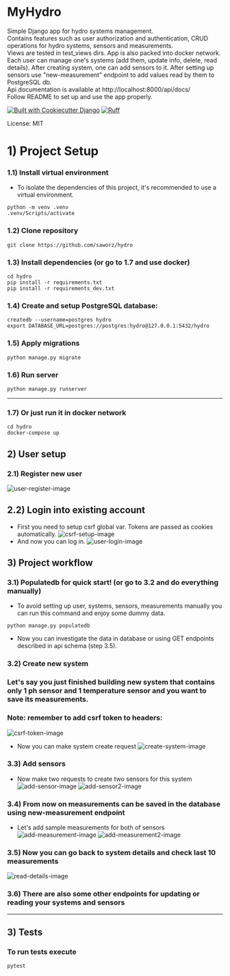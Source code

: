 # MyHydro

Simple Django app for hydro systems management. \
Contains features such as user authorization and authentication, CRUD operations for hydro systems, sensors and measurements. \
Views are tested in test_views dirs. App is also packed into docker network. \
Each user can manage one's systems (add them, update info, delete, read details). After creating system, one can add sensors to it.
After setting up sensors use "new-measurement" endpoint to add values read by them to PostgreSQL db. \
Api documentation is available at http://localhost:8000/api/docs/ \
Follow README to set up and use the app properly.

[![Built with Cookiecutter Django](https://img.shields.io/badge/built%20with-Cookiecutter%20Django-ff69b4.svg?logo=cookiecutter)](https://github.com/cookiecutter/cookiecutter-django/)
[![Ruff](https://img.shields.io/endpoint?url=https://raw.githubusercontent.com/astral-sh/ruff/main/assets/badge/v2.json)](https://github.com/astral-sh/ruff)

License: MIT

# 1) Project Setup

### 1.1) Install virtual environment

- To isolate the dependencies of this project, it's recommended to use a virtual environment.

```
python -m venv .venv
.venv/Scripts/activate
```

### 1.2) Clone repository
```
git clone https://github.com/saworz/hydro
```

### 1.3) Install dependencies (or go to 1.7 and use docker)
```
cd hydro
pip install -r requirements.txt
pip install -r requirements_dev.txt
```

### 1.4) Create and setup PostgreSQL database:
```
createdb --username=postgres hydro
export DATABASE_URL=postgres://postgres:hydro@127.0.0.1:5432/hydro
```

### 1.5) Apply migrations
```
python manage.py migrate
```

### 1.6) Run server
```
python manage.py runserver
```

--------------

###  1.7) Or just run it in docker network
```
cd hydro
docker-compose up
```

## 2) User setup
### 2.1) Register new user
![user-register-image](https://github.com/saworz/images/blob/main/register.png?raw=true)

## 2.2) Login into existing account
- First you need to setup csrf global var. Tokens are passed as cookies automatically.
![csrf-setup-image](https://github.com/saworz/images/blob/main/csrf-setup.png?raw=true)
- And now you can log in.
![user-login-image](https://github.com/saworz/images/blob/main/login.png?raw=true)


## 3) Project workflow

### 3.1) Populatedb for quick start! (or go to 3.2 and do everything manually)
- To avoid setting up user, systems, sensors, measurements manually you can run this command and enjoy some dummy data.

```
python manage.py populatedb
```
- Now you can investigate the data in database or using GET endpoints described in api schema (step 3.5).


### 3.2) Create new system
### Let's say you just finished building new system that contains only 1 ph sensor and 1 temperature sensor and you want to save its measurements.
### Note: remember to add csrf token to headers:
![csrf-token-image](https://github.com/saworz/images/blob/main/csrf-token.png?raw=true)

- Now you can make system create request
![create-system-image](https://github.com/saworz/images/blob/main/create-system.png?raw=true)

### 3.3) Add sensors
- Now make two requests to create two sensors for this system
![add-sensor-image](https://github.com/saworz/images/blob/main/create-sensor.png?raw=true)
![add-sensor2-image](https://github.com/saworz/images/blob/main/create-sensor2.png?raw=true)

### 3.4) From now on measurements can be saved in the database using new-measurement endpoint
- Let's add sample measurements for both of sensors
![add-measurement-image](https://github.com/saworz/images/blob/main/measurement-1.png?raw=true)
![add-measurement2-image](https://github.com/saworz/images/blob/main/measurement-2.png?raw=true)

### 3.5) Now you can go back to system details and check last 10 measurements
![read-details-image](https://github.com/saworz/images/blob/main/system-details.png?raw=true)

### 3.6) There are also some other endpoints for updating or reading your systems and sensors
--------------
## 3) Tests
### To run tests execute
```
pytest
```
